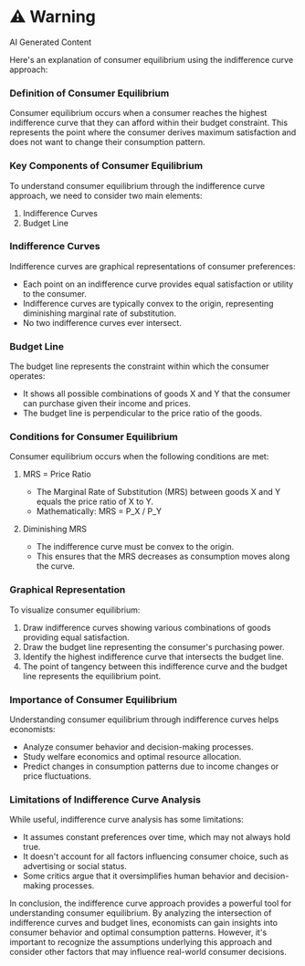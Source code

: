 <div class="warning"><h1>⚠️ Warning</h1><span>AI Generated Content</span></div>


Here's an explanation of consumer equilibrium using the indifference curve approach:

### Definition of Consumer Equilibrium

Consumer equilibrium occurs when a consumer reaches the highest indifference curve that they can afford within their budget constraint. This represents the point where the consumer derives maximum satisfaction and does not want to change their consumption pattern.

### Key Components of Consumer Equilibrium

To understand consumer equilibrium through the indifference curve approach, we need to consider two main elements:

1. Indifference Curves
2. Budget Line

### Indifference Curves

Indifference curves are graphical representations of consumer preferences:

- Each point on an indifference curve provides equal satisfaction or utility to the consumer.
- Indifference curves are typically convex to the origin, representing diminishing marginal rate of substitution.
- No two indifference curves ever intersect.

### Budget Line

The budget line represents the constraint within which the consumer operates:

- It shows all possible combinations of goods X and Y that the consumer can purchase given their income and prices.
- The budget line is perpendicular to the price ratio of the goods.

### Conditions for Consumer Equilibrium

Consumer equilibrium occurs when the following conditions are met:

1. MRS = Price Ratio
   - The Marginal Rate of Substitution (MRS) between goods X and Y equals the price ratio of X to Y.
   - Mathematically: MRS = P_X / P_Y

2. Diminishing MRS
   - The indifference curve must be convex to the origin.
   - This ensures that the MRS decreases as consumption moves along the curve.

### Graphical Representation

To visualize consumer equilibrium:

1. Draw indifference curves showing various combinations of goods providing equal satisfaction.
2. Draw the budget line representing the consumer's purchasing power.
3. Identify the highest indifference curve that intersects the budget line.
4. The point of tangency between this indifference curve and the budget line represents the equilibrium point.

### Importance of Consumer Equilibrium

Understanding consumer equilibrium through indifference curves helps economists:

- Analyze consumer behavior and decision-making processes.
- Study welfare economics and optimal resource allocation.
- Predict changes in consumption patterns due to income changes or price fluctuations.

### Limitations of Indifference Curve Analysis

While useful, indifference curve analysis has some limitations:

- It assumes constant preferences over time, which may not always hold true.
- It doesn't account for all factors influencing consumer choice, such as advertising or social status.
- Some critics argue that it oversimplifies human behavior and decision-making processes.

In conclusion, the indifference curve approach provides a powerful tool for understanding consumer equilibrium. By analyzing the intersection of indifference curves and budget lines, economists can gain insights into consumer behavior and optimal consumption patterns. However, it's important to recognize the assumptions underlying this approach and consider other factors that may influence real-world consumer decisions.